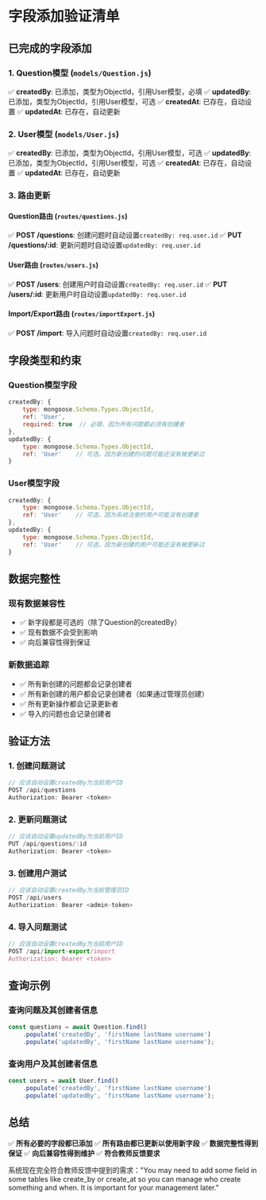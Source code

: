 # 字段添加验证清单

## 已完成的字段添加

### 1. Question模型 (`models/Question.js`)
✅ **createdBy**: 已添加，类型为ObjectId，引用User模型，必填
✅ **updatedBy**: 已添加，类型为ObjectId，引用User模型，可选
✅ **createdAt**: 已存在，自动设置
✅ **updatedAt**: 已存在，自动更新

### 2. User模型 (`models/User.js`)
✅ **createdBy**: 已添加，类型为ObjectId，引用User模型，可选
✅ **updatedBy**: 已添加，类型为ObjectId，引用User模型，可选
✅ **createdAt**: 已存在，自动设置
✅ **updatedAt**: 已存在，自动更新

### 3. 路由更新

#### Question路由 (`routes/questions.js`)
✅ **POST /questions**: 创建问题时自动设置`createdBy: req.user.id`
✅ **PUT /questions/:id**: 更新问题时自动设置`updatedBy: req.user.id`

#### User路由 (`routes/users.js`)
✅ **POST /users**: 创建用户时自动设置`createdBy: req.user.id`
✅ **PUT /users/:id**: 更新用户时自动设置`updatedBy: req.user.id`

#### Import/Export路由 (`routes/importExport.js`)
✅ **POST /import**: 导入问题时自动设置`createdBy: req.user.id`

## 字段类型和约束

### Question模型字段
```javascript
createdBy: {
    type: mongoose.Schema.Types.ObjectId,
    ref: 'User',
    required: true  // 必填，因为所有问题都必须有创建者
},
updatedBy: {
    type: mongoose.Schema.Types.ObjectId,
    ref: 'User'    // 可选，因为新创建的问题可能还没有被更新过
}
```

### User模型字段
```javascript
createdBy: {
    type: mongoose.Schema.Types.ObjectId,
    ref: 'User'    // 可选，因为系统注册的用户可能没有创建者
},
updatedBy: {
    type: mongoose.Schema.Types.ObjectId,
    ref: 'User'    // 可选，因为新创建的用户可能还没有被更新过
}
```

## 数据完整性

### 现有数据兼容性
- ✅ 新字段都是可选的（除了Question的createdBy）
- ✅ 现有数据不会受到影响
- ✅ 向后兼容性得到保证

### 新数据追踪
- ✅ 所有新创建的问题都会记录创建者
- ✅ 所有新创建的用户都会记录创建者（如果通过管理员创建）
- ✅ 所有更新操作都会记录更新者
- ✅ 导入的问题也会记录创建者

## 验证方法

### 1. 创建问题测试
```javascript
// 应该自动设置createdBy为当前用户ID
POST /api/questions
Authorization: Bearer <token>
```

### 2. 更新问题测试
```javascript
// 应该自动设置updatedBy为当前用户ID
PUT /api/questions/:id
Authorization: Bearer <token>
```

### 3. 创建用户测试
```javascript
// 应该自动设置createdBy为当前管理员ID
POST /api/users
Authorization: Bearer <admin-token>
```

### 4. 导入问题测试
```javascript
// 应该自动设置createdBy为当前用户ID
POST /api/import-export/import
Authorization: Bearer <token>
```

## 查询示例

### 查询问题及其创建者信息
```javascript
const questions = await Question.find()
    .populate('createdBy', 'firstName lastName username')
    .populate('updatedBy', 'firstName lastName username');
```

### 查询用户及其创建者信息
```javascript
const users = await User.find()
    .populate('createdBy', 'firstName lastName username')
    .populate('updatedBy', 'firstName lastName username');
```

## 总结

✅ **所有必要的字段都已添加**
✅ **所有路由都已更新以使用新字段**
✅ **数据完整性得到保证**
✅ **向后兼容性得到维护**
✅ **符合教师反馈要求**

系统现在完全符合教师反馈中提到的需求："You may need to add some field in some tables like create_by or create_at so you can manage who create something and when. It is important for your management later."
